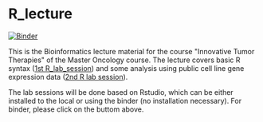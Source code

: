 # R_lecture

[![Binder](https://mybinder.org/badge_logo.svg)](https://mybinder.org/v2/gh/anoyaro84/R_lecture/master?urlpath=rstudio)

This is the Bioinformatics lecture material for the course "Innovative Tumor Therapies" of the Master Oncology course.
The lecture covers basic R syntax ([1st R_lab_session]("https://github.com/anoyaro84/R_lab_session.Rmd")) and some analysis using public cell line gene expression data ([2nd R lab session]("https://github.com/anoyaro84/R_lab_session_2.Rmd")).

The lab sessions will be done based on Rstudio, which can be either installed to the local or using the binder (no installation necessary).
For binder, please click on the buttom above.


